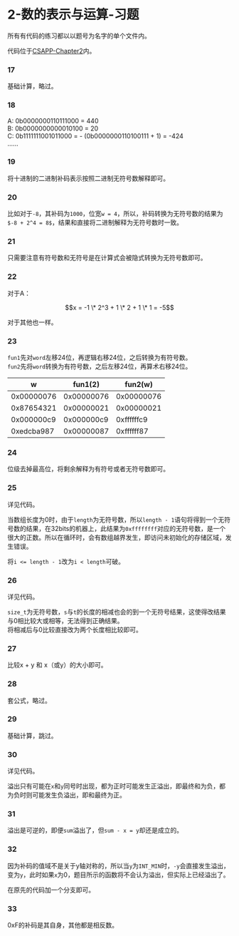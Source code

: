 # 2-数的表示与运算-习题

所有有代码的练习都以以题号为名字的单个文件内。  

代码位于[CSAPP-Chapter2](https://github.com/dtysky/CSAPP/tree/master/CSAPP/Chapter2)内。

### 17

基础计算，略过。  

### 18

A: 0b0000000110111000 = 440  
B: 0b0000000000010100 = 20  
C: 0b1111111001011000 = - (0b0000000110100111 + 1) = -424  
......  

### 19

将十进制的二进制补码表示按照二进制无符号数解释即可。

### 20

比如对于`-8`，其补码为`1000`，位宽`w = 4`，所以，补码转换为无符号数的结果为`$-8 + 2^4 = 8$`，结果和直接将二进制解释为无符号数时一致。  

### 21

只需要注意有符号数和无符号是在计算式会被隐式转换为无符号数即可。  

### 22

对于A：  

$$x = -1 \* 2^3 + 1 \* 2 + 1 \* 1 = -5$$  

对于其他也一样。  

### 23

`fun1`先对`word`左移24位，再逻辑右移24位，之后转换为有符号数。  
`fun2`先将`word`转换为有符号数，之后左移24位，再算术右移24位。  

|w|fun1(2)|fun2(w)|
|-|-------|-------|
|0x00000076|0x00000076|0x00000076|
|0x87654321|0x00000021|0x00000021|
|0x000000c9|0x000000c9|0xffffffc9|
|0xedcba987|0x00000087|0xffffff87|

### 24

位级去掉最高位，将剩余解释为有符号或者无符号数即可。  

### 25

详见代码。  

当数组长度为0时，由于`length`为无符号数，所以`length - 1`语句将得到一个无符号数的结果，在32bits的机器上，此结果为`0xffffffff`对应的无符号数，是一个很大的正数。所以在循环时，会有数组越界发生，即访问未初始化的存储区域，发生错误。  

将`i <= length - 1`改为`i < length`可破。

### 26

详见代码。  

`size_t`为无符号数，`s`与`t`的长度的相减也会的到一个无符号结果，这使得改结果与0相比较大或相等，无法得到正确结果。  
将相减后与0比较直接改为两个长度相比较即可。  

### 27

比较x + y 和 x（或y）的大小即可。

### 28

套公式，略过。  

### 29

基础计算，跳过。  

### 30

详见代码。  

溢出只有可能在`x`和`y`同号时出现，都为正时可能发生正溢出，即最终和为负，都为负时则可能发生负溢出，即和最终为正。

### 31

溢出是可逆的，即便`sum`溢出了，但`sum - x = y`却还是成立的。  

### 32

因为补码的值域不是关于y轴对称的，所以当`y`为`INT_MIN`时，`-y`会直接发生溢出，变为`y`，此时如果`x`为0，题目所示的函数将不会认为溢出，但实际上已经溢出了。  

在原先的代码加一个分支即可。

### 33

0xF的补码是其自身，其他都是相反数。  


